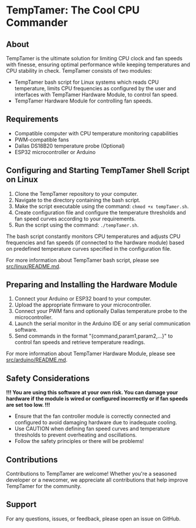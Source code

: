 # TempTamer: The Cool CPU Commander

## About

TempTamer is the ultimate solution for limiting CPU clock and fan speeds with finesse, ensuring optimal performance while keeping temperatures and CPU stability in check.
TempTamer consists of two modules:
- TempTamer bash script for Linux systems which reads CPU temperature, limits CPU frequencies as configured by the user and interfaces with TempTamer Hardware Module, to control fan speed.
- TempTamer Hardware Module for controlling fan speeds.

## Requirements

- Compatible computer with CPU temperature monitoring capabilities
- PWM-compatible fans
- Dallas DS18B20 temperature probe (Optional)
- ESP32 microcontroller or Arduino

## Configuring and Starting TempTamer Shell Script on Linux

1. Clone the TempTamer repository to your computer.
2. Navigate to the directory containing the bash script.
3. Make the script executable using the command: `chmod +x tempTamer.sh`.
4. Create configuration file and configure the temperature thresholds and fan speed curves according to your requirements.
5. Run the script using the command: `./tempTamer.sh`.

The bash script constantly monitors CPU temperatures and adjusts CPU frequencies and fan speeds (if connected to the hardware module) based on predefined temperature curves specified in the configuration file.

For more information about TempTamer bash script, please see [src/linux/README.md](src/linux/README.md).

## Preparing and Installing the Hardware Module

1. Connect your Arduino or ESP32 board to your computer.
2. Upload the appropriate firmware to your microcontroller.
3. Connect your PWM fans and optionally Dallas temperature probe to the microcontroller.
4. Launch the serial monitor in the Arduino IDE or any serial communication software.
5. Send commands in the format "{command,param1,param2,...}" to control fan speeds and retrieve temperature readings.

For more information about TempTamer Hardware Module, please see [src/arduino/README.md](src/arduino/README.md).

## Safety Considerations

**!!! You are using this software at your own risk. You can damage your hardware if the module is wired or configured incorrectly or if fan speeds are set too low. !!!**

- Ensure that the fan controller module is correctly connected and configured to avoid damaging hardware due to inadequate cooling.
- Use CAUTION when defining fan speed curves and temperature thresholds to prevent overheating and oscillations.
- Follow the safety principles or there will be problems!

## Contributions

Contributions to TempTamer are welcome!
Whether you're a seasoned developer or a newcomer, we appreciate all contributions that help improve TempTamer for the community.

## Support

For any questions, issues, or feedback, please open an issue on GitHub.
